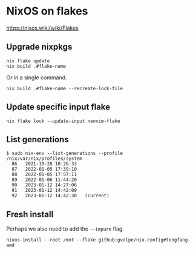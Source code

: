 # NixOS on flakes

<https://nixos.wiki/wiki/Flakes>

## Upgrade nixpkgs

```console
nix flake update
nix build .#flake-name
```

Or in a single command.

```console
nix build .#flake-name --recreate-lock-file
```

## Update specific input flake

```console
nix flake lock --update-input neovim-flake
```

## List generations

```console
$ sudo nix-env --list-generations --profile /nix/var/nix/profiles/system
  86   2021-10-28 10:26:33
  87   2022-01-05 17:39:10
  88   2022-01-05 17:57:11
  89   2022-01-06 11:44:20
  90   2023-01-12 14:27:06
  91   2023-01-12 14:42:09
  92   2023-01-12 14:42:30   (current)
```

## Fresh install

Perhaps we also need to add the `--impure` flag.

```console
nixos-install --root /mnt --flake github:gvolpe/nix-config#tongfang-amd
```
